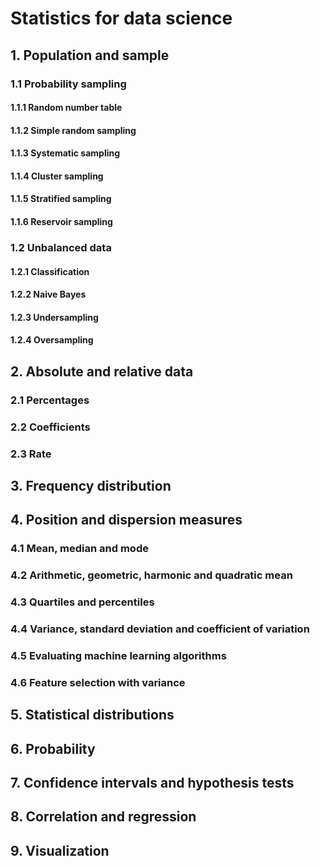 # Statistics for data science
## 1. Population and sample
### 1.1 Probability sampling
#### 1.1.1 Random number table
#### 1.1.2  Simple random sampling
#### 1.1.3 Systematic sampling
#### 1.1.4 Cluster sampling
#### 1.1.5 Stratified sampling
#### 1.1.6 Reservoir sampling
### 1.2 Unbalanced data
#### 1.2.1 Classification
#### 1.2.2 Naive Bayes
#### 1.2.3 Undersampling
#### 1.2.4 Oversampling
## 2. Absolute and relative data
### 2.1 Percentages
### 2.2 Coefficients
### 2.3 Rate
## 3. Frequency distribution
## 4. Position and dispersion measures
### 4.1 Mean, median and mode
### 4.2 Arithmetic, geometric, harmonic and quadratic mean
### 4.3 Quartiles and percentiles
### 4.4 Variance, standard deviation and coefficient of variation
### 4.5 Evaluating machine learning algorithms
### 4.6 Feature selection with variance
## 5. Statistical distributions 
## 6. Probability
## 7. Confidence intervals and hypothesis tests
## 8. Correlation and regression
## 9. Visualization 
